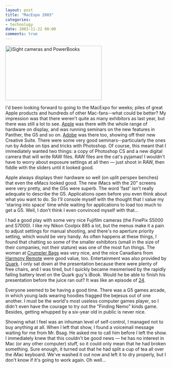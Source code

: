 ```yaml
---
layout: post
title: "MacExpo 2003"
categories:
- technology
date: 2003-11-22 00:00
comments: true
---
```


<p class="img-shadow"><img src="http://www.rousette.org.uk/mt-static/blog/archives/images/isight.jpg" height="170" width="300" align="" border="0" alt="iSight cameras and PowerBooks" /></p>

<p>I'd been looking forward to going to the MacExpo for weeks; piles of great Apple products and hundreds of other Mac-fans--what could be better? My impression was that there weren't quite as many exhibitors as last year, but there was still a lot to see. <a href="http://www.apple.com">Apple</a> was there with the whole range of hardware on display, and was running seminars on the new features in Panther, the G5 and so on. <a href="http://www.adobe.com/">Adobe</a> was there too, showing off their new Creative Suite. There were some very good seminars--particularly the ones run by Adobe on tips and tricks with Photoshop. Of course, this meant that I immediately wanted two things: a copy of Photoshop CS and a new digital camera that will write RAW files. RAW files are the cat's pyjamas! I wouldn't have to worry about exposure settings at all then &mdash; just shoot in RAW, then fiddle with the sliders until it looked good.</p>

<p>Apple always displays their hardware so well (on uplit perspex benches) that even the eMacs looked good. The new iMacs with the 20" screens were very pretty, and the G5s were superb. The word 'fast' isn't really adequate to describe the G5. Applications open before you even think about what you want to do. So I'll console myself with the thought that I value my 'staring into space' time while waiting for applications to load too much to get a G5. Well, I don't think I even convinced myself with that...</p>

<p>I had a good play with some very nice Fujifilm cameras (the FinePix S5000 and S7000). I like my Nikon Coolpix 885 a lot, but the menus make it a pain to adjust settings for manual shooting, and there's no aperture priority setting, which would be very handy. As often happens at these things, I found that chatting so some of the smaller exhibitors (small in the size of their companies, not their stature) was one of the most fun things. The woman at <a href="http://www.crumpler.co.uk/intro.htm">Crumpler Bags</a> was very nice, and the nice Canadians from <a href="http://harmonyremote.com/">Harmony Remote</a> were good value, too. Entertainment was also provided by <a href="http://www.quark.com/">Quark</a>. I only sat down at the presentation because there were plenty of free chairs, and I was tired, but I quickly became mesmerised by the rapidly falling battery level on the Quark guy's iBook. Would he be able to finish his presentation before the juice ran out? It was like an episode of <a href="http://www.fox.com/24/">24</a>.</p>

<p>Everyone seemed to be having a good time. There was a G5 games arcade, in which young lads wearing hoodies fragged the bejesus out of one another. I must be the world's most useless computer games player, so I didn't even have the courage to try out the "Finding Nemo" kinds game. Besides, getting whupped by a six-year old in public is never nice.</p>

<p>Showing what I feel was an inhuman level of self-control, I managed not to buy anything at all. When I left that show, I found a voicemail message waiting for me from Mr. Bsag. He asked me to call him before I left the show. I immediately knew that this couldn't be good news &mdash; he has no interest in Mac (or any other computer) stuff, so it could only mean that he had broken something. Sure enough, it turned out that he had split a cup of tea all over the iMac keyboard. We've washed it out now and left it to dry properly, but I don't know if it's going to work again. Oh well...</p>

